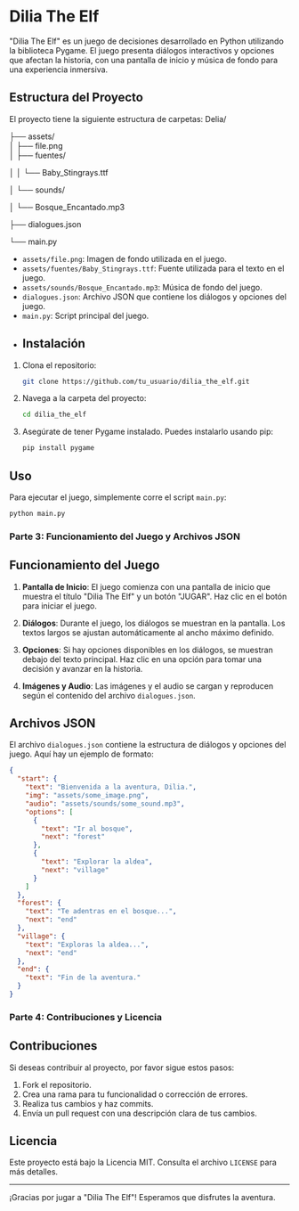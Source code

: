 # Dilia The Elf

"Dilia The Elf" es un juego de decisiones desarrollado en Python utilizando la biblioteca Pygame. El juego presenta diálogos interactivos y opciones que afectan la historia, con una pantalla de inicio y música de fondo para una experiencia inmersiva.

## Estructura del Proyecto

El proyecto tiene la siguiente estructura de carpetas:
 Delia/
 
 ├── assets/  
 │ ├── file.png  
 │ ├── fuentes/ 
 
 │ │ └── Baby_Stingrays.ttf 
 
 │ └── sounds/ 
 
 │ └── Bosque_Encantado.mp3 
 
 ├── dialogues.json 
 
 └── main.py 
 

 - `assets/file.png`: Imagen de fondo utilizada en el juego.
- `assets/fuentes/Baby_Stingrays.ttf`: Fuente utilizada para el texto en el juego.
- `assets/sounds/Bosque_Encantado.mp3`: Música de fondo del juego.
- `dialogues.json`: Archivo JSON que contiene los diálogos y opciones del juego.
- `main.py`: Script principal del juego.
- ## Instalación

1. Clona el repositorio:
    ```bash
    git clone https://github.com/tu_usuario/dilia_the_elf.git
    ```

2. Navega a la carpeta del proyecto:
    ```bash
    cd dilia_the_elf
    ```

3. Asegúrate de tener Pygame instalado. Puedes instalarlo usando pip:
    ```bash
    pip install pygame
    ```

## Uso

Para ejecutar el juego, simplemente corre el script `main.py`:

```bash
python main.py
```
### Parte 3: Funcionamiento del Juego y Archivos JSON


## Funcionamiento del Juego

1. **Pantalla de Inicio**: El juego comienza con una pantalla de inicio que muestra el título "Dilia The Elf" y un botón "JUGAR". Haz clic en el botón para iniciar el juego.

2. **Diálogos**: Durante el juego, los diálogos se muestran en la pantalla. Los textos largos se ajustan automáticamente al ancho máximo definido.

3. **Opciones**: Si hay opciones disponibles en los diálogos, se muestran debajo del texto principal. Haz clic en una opción para tomar una decisión y avanzar en la historia.

4. **Imágenes y Audio**: Las imágenes y el audio se cargan y reproducen según el contenido del archivo `dialogues.json`.

## Archivos JSON

El archivo `dialogues.json` contiene la estructura de diálogos y opciones del juego. Aquí hay un ejemplo de formato:

```json
{
  "start": {
    "text": "Bienvenida a la aventura, Dilia.",
    "img": "assets/some_image.png",
    "audio": "assets/sounds/some_sound.mp3",
    "options": [
      {
        "text": "Ir al bosque",
        "next": "forest"
      },
      {
        "text": "Explorar la aldea",
        "next": "village"
      }
    ]
  },
  "forest": {
    "text": "Te adentras en el bosque...",
    "next": "end"
  },
  "village": {
    "text": "Exploras la aldea...",
    "next": "end"
  },
  "end": {
    "text": "Fin de la aventura."
  }
}
```
### Parte 4: Contribuciones y Licencia


## Contribuciones

Si deseas contribuir al proyecto, por favor sigue estos pasos:

1. Fork el repositorio.
2. Crea una rama para tu funcionalidad o corrección de errores.
3. Realiza tus cambios y haz commits.
4. Envía un pull request con una descripción clara de tus cambios.

## Licencia

Este proyecto está bajo la Licencia MIT. Consulta el archivo `LICENSE` para más detalles.

---

¡Gracias por jugar a "Dilia The Elf"! Esperamos que disfrutes la aventura.
